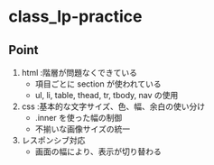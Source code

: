 # class_lp-practice

## Point

1. html :階層が問題なくできている
   - 項目ごとに section が使われている
   - ul, li, table, thead, tr, tbody, nav の使用
2. css :基本的な文字サイズ、色、幅、余白の使い分け
   - .inner を使った幅の制御
   - 不揃いな画像サイズの統一
3. レスポンシブ対応
   - 画面の幅により、表示が切り替わる
